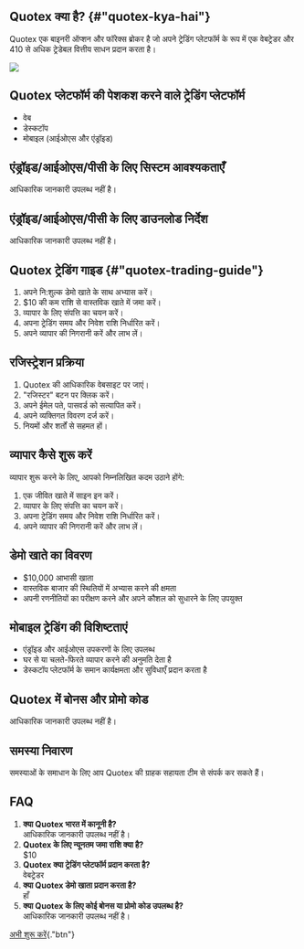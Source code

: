 ## Quotex क्या है? {#"quotex-kya-hai"}

Quotex एक बाइनरी ऑप्शन और फॉरेक्स ब्रोकर है जो अपने ट्रेडिंग प्लेटफॉर्म के रूप में एक
वेबट्रेडर और 410 से अधिक ट्रेडेबल वित्तीय साधन प्रदान करता है।

[![](https://static.quotex.io/files/4_en/300_250.jpg)](https://traff.sbs/brokerqxlid)

## Quotex प्लेटफॉर्म की पेशकश करने वाले ट्रेडिंग प्लेटफॉर्म

-   वेब
-   डेस्कटॉप
-   मोबाइल (आईओएस और एंड्रॉइड)

## एंड्रॉइड/आईओएस/पीसी के लिए सिस्टम आवश्यकताएँ

आधिकारिक जानकारी उपलब्ध नहीं है।

## एंड्रॉइड/आईओएस/पीसी के लिए डाउनलोड निर्देश

आधिकारिक जानकारी उपलब्ध नहीं है।

## Quotex ट्रेडिंग गाइड {#"quotex-trading-guide"}

1.  अपने नि:शुल्क डेमो खाते के साथ अभ्यास करें।
2.  \$10 की कम राशि से वास्तविक खाते में जमा करें।
3.  व्यापार के लिए संपत्ति का चयन करें।
4.  अपना ट्रेडिंग समय और निवेश राशि निर्धारित करें।
5.  अपने व्यापार की निगरानी करें और लाभ लें।

## रजिस्ट्रेशन प्रक्रिया

1.  Quotex की आधिकारिक वेबसाइट पर जाएं।
2.  "रजिस्टर" बटन पर क्लिक करें।
3.  अपने ईमेल पते, पासवर्ड को सत्यापित करें।
4.  अपने व्यक्तिगत विवरण दर्ज करें।
5.  नियमों और शर्तों से सहमत हों।

## व्यापार कैसे शुरू करें

व्यापार शुरू करने के लिए, आपको निम्नलिखित कदम उठाने होंगे:

1.  एक जीवित खाते में साइन इन करें।
2.  व्यापार के लिए संपत्ति का चयन करें।
3.  अपना ट्रेडिंग समय और निवेश राशि निर्धारित करें।
4.  अपने व्यापार की निगरानी करें और लाभ लें।

## डेमो खाते का विवरण

-   \$10,000 आभासी खाता
-   वास्तविक बाजार की स्थितियों में अभ्यास करने की क्षमता
-   अपनी रणनीतियों का परीक्षण करने और अपने कौशल को सुधारने के लिए उपयुक्त

## मोबाइल ट्रेडिंग की विशिष्टताएं

-   एंड्रॉइड और आईओएस उपकरणों के लिए उपलब्ध
-   घर से या चलते-फिरते व्यापार करने की अनुमति देता है
-   डेस्कटॉप प्लेटफॉर्म के समान कार्यक्षमता और सुविधाएँ प्रदान करता है

## Quotex में बोनस और प्रोमो कोड

आधिकारिक जानकारी उपलब्ध नहीं है।

## समस्या निवारण

समस्याओं के समाधान के लिए आप Quotex की ग्राहक सहायता टीम से संपर्क कर सकते हैं।

## FAQ

1.  **क्या Quotex भारत में कानूनी है?**\
    आधिकारिक जानकारी उपलब्ध नहीं है।
2.  **Quotex के लिए न्यूनतम जमा राशि क्या है?**\
    \$10
3.  **Quotex क्या ट्रेडिंग प्लेटफॉर्म प्रदान करता है?**\
    वेबट्रेडर
4.  **क्या Quotex डेमो खाता प्रदान करता है?**\
    हाँ
5.  **क्या Quotex के लिए कोई बोनस या प्रोमो कोड उपलब्ध है?**\
    आधिकारिक जानकारी उपलब्ध नहीं है।

[अभी शुरू करें](\%22https://traff.sbs/brokerqxsignup\%22){."btn"}

